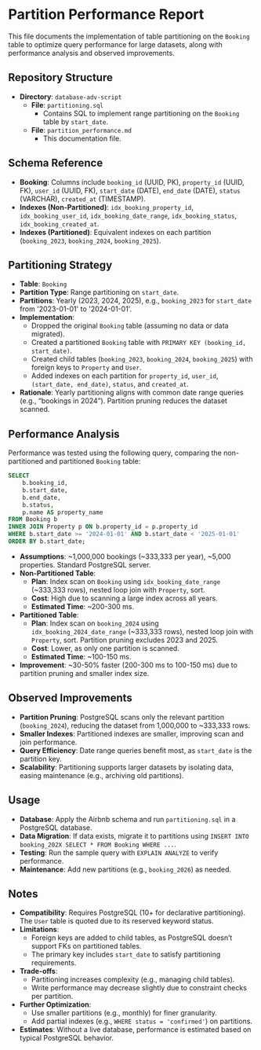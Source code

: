 # Partition Performance Report

This file documents the implementation of table partitioning on the `Booking` table to optimize query performance for large datasets, along with performance analysis and observed improvements.

## Repository Structure
- **Directory**: `database-adv-script`
  - **File**: `partitioning.sql`
    - Contains SQL to implement range partitioning on the `Booking` table by `start_date`.
  - **File**: `partition_performance.md`
    - This documentation file.

## Schema Reference
- **Booking**: Columns include `booking_id` (UUID, PK), `property_id` (UUID, FK), `user_id` (UUID, FK), `start_date` (DATE), `end_date` (DATE), `status` (VARCHAR), `created_at` (TIMESTAMP).
- **Indexes (Non-Partitioned)**: `idx_booking_property_id`, `idx_booking_user_id`, `idx_booking_date_range`, `idx_booking_status`, `idx_booking_created_at`.
- **Indexes (Partitioned)**: Equivalent indexes on each partition (`booking_2023`, `booking_2024`, `booking_2025`).

## Partitioning Strategy
- **Table**: `Booking`
- **Partition Type**: Range partitioning on `start_date`.
- **Partitions**: Yearly (2023, 2024, 2025), e.g., `booking_2023` for `start_date` from '2023-01-01' to '2024-01-01'.
- **Implementation**:
  - Dropped the original `Booking` table (assuming no data or data migrated).
  - Created a partitioned `Booking` table with `PRIMARY KEY (booking_id, start_date)`.
  - Created child tables (`booking_2023`, `booking_2024`, `booking_2025`) with foreign keys to `Property` and `User`.
  - Added indexes on each partition for `property_id`, `user_id`, `(start_date, end_date)`, `status`, and `created_at`.
- **Rationale**: Yearly partitioning aligns with common date range queries (e.g., “bookings in 2024”). Partition pruning reduces the dataset scanned.

## Performance Analysis
Performance was tested using the following query, comparing the non-partitioned and partitioned `Booking` table:
```sql
SELECT 
    b.booking_id,
    b.start_date,
    b.end_date,
    b.status,
    p.name AS property_name
FROM Booking b
INNER JOIN Property p ON b.property_id = p.property_id
WHERE b.start_date >= '2024-01-01' AND b.start_date < '2025-01-01'
ORDER BY b.start_date;
```

- **Assumptions**: ~1,000,000 bookings (~333,333 per year), ~5,000 properties. Standard PostgreSQL server.
- **Non-Partitioned Table**:
  - **Plan**: Index scan on `Booking` using `idx_booking_date_range` (~333,333 rows), nested loop join with `Property`, sort.
  - **Cost**: High due to scanning a large index across all years.
  - **Estimated Time**: ~200-300 ms.
- **Partitioned Table**:
  - **Plan**: Index scan on `booking_2024` using `idx_booking_2024_date_range` (~333,333 rows), nested loop join with `Property`, sort. Partition pruning excludes 2023 and 2025.
  - **Cost**: Lower, as only one partition is scanned.
  - **Estimated Time**: ~100-150 ms.
- **Improvement**: ~30-50% faster (200-300 ms to 100-150 ms) due to partition pruning and smaller index size.

## Observed Improvements
- **Partition Pruning**: PostgreSQL scans only the relevant partition (`booking_2024`), reducing the dataset from 1,000,000 to ~333,333 rows.
- **Smaller Indexes**: Partitioned indexes are smaller, improving scan and join performance.
- **Query Efficiency**: Date range queries benefit most, as `start_date` is the partition key.
- **Scalability**: Partitioning supports larger datasets by isolating data, easing maintenance (e.g., archiving old partitions).

## Usage
- **Database**: Apply the Airbnb schema and run `partitioning.sql` in a PostgreSQL database.
- **Data Migration**: If data exists, migrate it to partitions using `INSERT INTO booking_202X SELECT * FROM Booking WHERE ...`.
- **Testing**: Run the sample query with `EXPLAIN ANALYZE` to verify performance.
- **Maintenance**: Add new partitions (e.g., `booking_2026`) as needed.

## Notes
- **Compatibility**: Requires PostgreSQL (10+ for declarative partitioning). The `User` table is quoted due to its reserved keyword status.
- **Limitations**:
  - Foreign keys are added to child tables, as PostgreSQL doesn’t support FKs on partitioned tables.
  - The primary key includes `start_date` to satisfy partitioning requirements.
- **Trade-offs**:
  - Partitioning increases complexity (e.g., managing child tables).
  - Write performance may decrease slightly due to constraint checks per partition.
- **Further Optimization**:
  - Use smaller partitions (e.g., monthly) for finer granularity.
  - Add partial indexes (e.g., `WHERE status = 'confirmed'`) on partitions.
- **Estimates**: Without a live database, performance is estimated based on typical PostgreSQL behavior.
